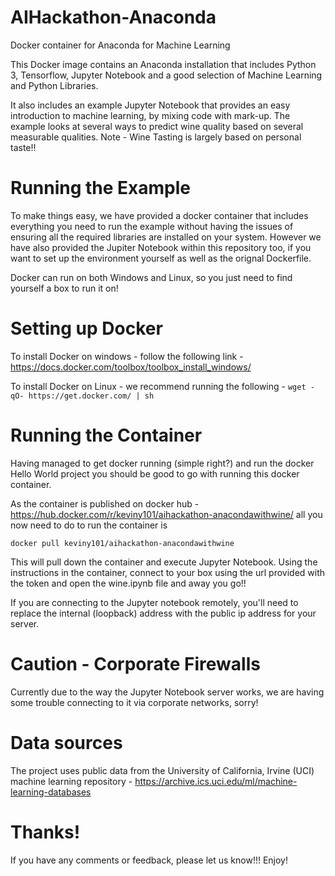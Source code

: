 # AIHackathon-Anaconda
Docker container for Anaconda for Machine Learning

This Docker image contains an Anaconda installation that includes Python 3, Tensorflow, Jupyter Notebook and a good selection of Machine Learning and Python Libraries.

It also includes an example Jupyter Notebook that provides an easy introduction to machine learning, by mixing code with mark-up. The example looks at several ways to predict wine quality based on several measurable qualities. Note - Wine Tasting is largely based on personal taste!! 

# Running the Example

To make things easy, we have provided a docker container that includes everything you need to run the example without having the issues of ensuring all the required libraries are installed on your system. However we have also provided the Jupiter Notebook within this repository too, if you want to set up the environment yourself as well as the orignal Dockerfile. 

Docker can run on both Windows and Linux, so you just need to find yourself a box to run it on!

# Setting up Docker

To install Docker on windows - follow the following link - https://docs.docker.com/toolbox/toolbox_install_windows/

To install Docker on Linux - we recommend running the following - `wget -qO- https://get.docker.com/ | sh`

# Running the Container

Having managed to get docker running (simple right?) and run the docker Hello World project you should be good to go with running this docker container.

As the container is published on docker hub - https://hub.docker.com/r/keviny101/aihackathon-anacondawithwine/ all you now need to do to run the container is 

`docker pull keviny101/aihackathon-anacondawithwine`

This will pull down the container and execute Jupyter Notebook. Using the instructions in the container, connect to your box using the url provided with the token and open the wine.ipynb file and away you go!!

If you are connecting to the Jupyter notebook remotely, you'll need to replace the internal (loopback) address with the public ip address for your server.

# Caution - Corporate Firewalls

Currently due to the way the Jupyter Notebook server works, we are having some trouble connecting to it via corporate networks, sorry!

# Data sources

The project uses public data from the University of California, Irvine (UCI) machine learning repository - https://archive.ics.uci.edu/ml/machine-learning-databases

# Thanks!

If you have any comments or feedback, please let us know!!! Enjoy!
